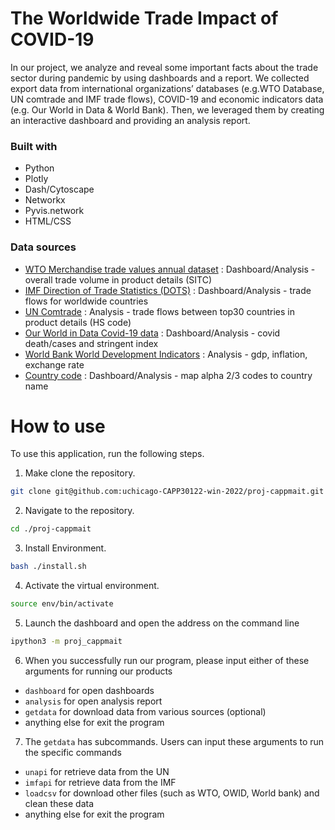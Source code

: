 # The Worldwide Trade Impact of COVID-19

In our project, we analyze and reveal some important facts about the trade 
sector during pandemic by using dashboards and a report. We collected export 
data from international organizations’ databases (e.g.WTO Database, UN comtrade 
and IMF trade flows), COVID-19 and economic indicators data (e.g. Our World in 
Data & World Bank). Then, we leveraged them by creating an interactive dashboard 
and providing an analysis report. 

### Built with
* Python
* Plotly
* Dash/Cytoscape
* Networkx
* Pyvis.network
* HTML/CSS

### Data sources
* [WTO Merchandise trade values annual dataset](https://www.wto.org/english/res_e/statis_e/trade_datasets_e.htm) : Dashboard/Analysis - overall trade volume in product details (SITC)
* [IMF Direction of Trade Statistics (DOTS)](https://data.imf.org/?sk=9d6028d4-f14a-464c-a2f2-59b2cd424b85) : Dashboard/Analysis - trade flows for worldwide countries
* [UN Comtrade](https://comtrade.un.org) : Analysis - trade flows between top30 countries in product details (HS code)
* [Our World in Data Covid-19 data](https://github.com/owid/covid-19-data/tree/master/public/data) : Dashboard/Analysis - covid death/cases and stringent index
* [World Bank World Development Indicators](https://databank.worldbank.org/source/world-development-indicators) : Analysis - gdp, inflation, exchange rate
* [Country code](https://gist.github.com/tadast/8827699) : Dashboard/Analysis - map alpha 2/3 codes to country name

# How to use
To use this application, run the following steps.

1. Make clone the repository.
```sh
git clone git@github.com:uchicago-CAPP30122-win-2022/proj-cappmait.git
```
2. Navigate to the repository.
```sh
cd ./proj-cappmait
```
3. Install Environment.
```sh
bash ./install.sh
```
4. Activate the virtual environment.
```sh
source env/bin/activate
```
5. Launch the dashboard and open the address on the command line
```sh
ipython3 -m proj_cappmait
```
6. When you successfully run our program, please input either of these arguments
for running our products
 - `dashboard` for open dashboards
 - `analysis` for open analysis report
 - `getdata` for download data from various sources (optional)
 - anything else for exit the program

7. The `getdata` has subcommands. Users can input these arguments to 
run the specific commands
 - `unapi` for retrieve data from the UN
  - `imfapi` for retrieve data from the IMF
 - `loadcsv` for download other files (such as WTO, OWID, World bank) 
   and clean these data
 - anything else for exit the program


